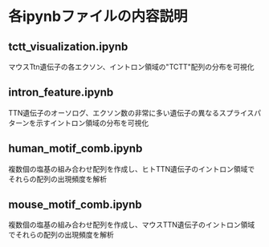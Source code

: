 # 各ipynbファイルの内容説明

## tctt_visualization.ipynb
マウスTtn遺伝子の各エクソン、イントロン領域の"TCTT"配列の分布を可視化

## intron_feature.ipynb
TTN遺伝子のオーソログ、エクソン数の非常に多い遺伝子の異なるスプライスパターンを示すイントロン領域の分布を可視化

## human_motif_comb.ipynb
複数個の塩基の組み合わせ配列を作成し、ヒトTTN遺伝子のイントロン領域でそれらの配列の出現頻度を解析

## mouse_motif_comb.ipynb
複数個の塩基の組み合わせ配列を作成し、マウスTTN遺伝子のイントロン領域でそれらの配列の出現頻度を解析
